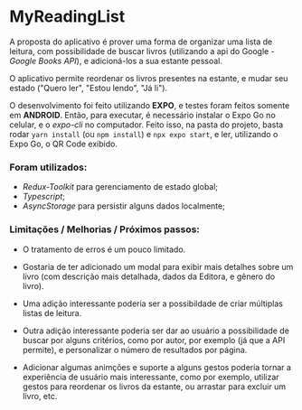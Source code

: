 # MyReadingList

A proposta do aplicativo é prover uma forma de organizar uma lista de leitura, com possibilidade de buscar livros (utilizando a api do Google - _Google Books API_), e adicioná-los a sua estante pessoal.

O aplicativo permite reordenar os livros presentes na estante, e mudar seu estado ("Quero ler", "Estou lendo", "Já li").

O desenvolvimento foi feito utilizando **EXPO**, e testes foram feitos somente em **ANDROID**. Então, para executar, é necessário instalar o Expo Go no celular, e o _expo-cli_ no computador. Feito isso, na pasta do projeto, basta rodar `yarn install` (ou `npm install`) e `npx expo start`, e ler, utilizando o Expo Go, o QR Code exibido.

### Foram utilizados:

- _Redux-Toolkit_ para gerenciamento de estado global;
- _Typescript_;
- _AsyncStorage_ para persistir alguns dados localmente;

### Limitações / Melhorias / Próximos passos:

- O tratamento de erros é um pouco limitado.

- Gostaria de ter adicionado um modal para exibir mais detalhes sobre um livro (com descrição mais detalhada, dados da Editora, e gênero do livro).

- Uma adição interessante poderia ser a possibildade de criar múltiplas listas de leitura.

- Outra adição interessante poderia ser dar ao usuário a possibilidade de buscar por alguns critérios, como por autor, por exemplo (já que a API permite), e personalizar o número de resultados por página.

- Adicionar algumas animções e suporte a alguns gestos poderia tornar a experiência de usuário mais interessante, como por exemplo, utilizar gestos para reordenar os livros da estante, ou arrastar para excluir um livro, etc.
